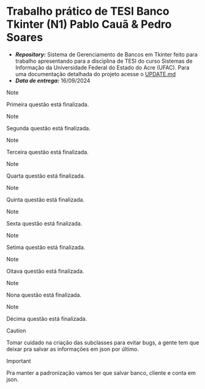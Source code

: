 # Trabalho prático de TESI Banco Tkinter (N1) Pablo Cauã & Pedro Soares

- ***Repository:***  Sistema de Gerenciamento de Bancos em Tkinter feito para trabalho apresentando para a disciplina de TESI do curso Sistemas de Informação da Universidade Federal do Estado do Acre (UFAC). Para uma documentação detalhada do projeto acesse o [UPDATE.md](https://github.com/Darkyelino/Sistema-de-Gerenciamento-de-Bancos-em-Tkinter/blob/main/updates/UPDATES.md)
- ***Data de entrega:*** 16/09/2024

> [!NOTE]
> Primeira questão está finalizada.

> [!NOTE]
> Segunda questão está finalizada.

> [!Note]
> Terceira questão está finalizada.

> [!NOTE]
> Quarta questão está finalizada.

> [!NOTE]
> Quinta questão está finalizada.

> [!NOTE]
> Sexta questão está finalizada.

> [!NOTE]
> Setima questão está finalizada.

> [!NOTE]
> Oitava questão está finalizada.

> [!NOTE]
> Nona questão está finalizada.

> [!NOTE]
> Décima questão está finalizada.

> [!CAUTION]
> Tomar cuidado na criação das subclasses para evitar bugs, a gente tem que deixar pra salvar as informações em json por último.

> [!IMPORTANT]
> Pra manter a padronização vamos ter que salvar banco, cliente e conta em json.
